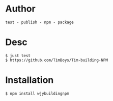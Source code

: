 # Author
```
test - publish - npm - package
```

# Desc
```
$ just test
$ https://github.com/TimBoys/Tim-building-NPM
```

# Installation
```
$ npm install wjybuildingnpm
```
